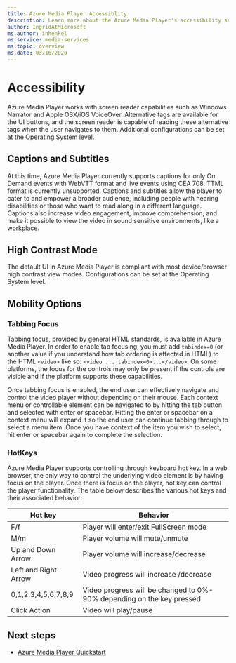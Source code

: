 ```yaml
---
title: Azure Media Player Accessiblity
description: Learn more about the Azure Media Player's accessibility settings.
author: IngridAtMicrosoft
ms.author: inhenkel
ms.service: media-services
ms.topic: overview
ms.date: 03/16/2020
---
```


# Accessibility #

Azure Media Player works with screen reader capabilities such as Windows Narrator and Apple OSX/iOS VoiceOver. Alternative tags are available for the UI buttons, and the screen reader is capable of reading these alternative tags when the user navigates to them. Additional configurations can be set at the Operating System level.

## Captions and Subtitles ##

At this time, Azure Media Player currently supports captions for only On Demand events with WebVTT format and live events using CEA 708. TTML format is currently unsupported. Captions and subtitles allow the player to cater to and empower a broader audience, including people with hearing disabilities or those who want to read along in a different language. Captions also increase video engagement, improve comprehension, and make it possible to view the video in sound sensitive environments, like a workplace.  

## High Contrast Mode ##

The default UI in Azure Media Player is compliant with most device/browser high contrast view modes. Configurations can be set at the Operating System level.

## Mobility Options ##

### Tabbing Focus ###

Tabbing focus, provided by general HTML standards, is available in Azure Media Player. In order to enable tab focusing, you must add `tabindex=0` (or another value if you understand how tab ordering is affected in HTML) to the HTML `<video>` like so: `<video ... tabindex=0>...</video>`. On some platforms, the focus for the controls may only be present if the controls are visible and if the platform supports these capabilities.

Once tabbing focus is enabled, the end user can effectively navigate and control the video player without depending on their mouse. Each context menu or controllable element can be navigated to by hitting the tab button and selected with enter or spacebar. Hitting the enter or spacebar on a context menu will expand it so the end user can continue tabbing through to select a menu item. Once you have context of the item you wish to select, hit enter or spacebar again to complete the selection.

### HotKeys ###

Azure Media Player supports controlling through keyboard hot key. In a web browser, the only way to control the underlying video element is by having focus on the player. Once there is focus on the player, hot key can control the player functionality.  The table below describes the various hot keys and their associated behavior:

| Hot key              | Behavior                                                                |
|----------------------|-------------------------------------------------------------------------|
| F/f                  | Player will enter/exit FullScreen mode                                  |
| M/m                  | Player volume will mute/unmute                                          |
| Up and Down Arrow    | Player volume will increase/decrease                                    |
| Left and Right Arrow | Video progress will increase /decrease                                  |
| 0,1,2,3,4,5,6,7,8,9  | Video progress will be changed to 0%\- 90% depending on the key pressed |
| Click Action         | Video will play/pause                                                   |

## Next steps

<!---Some context for the following links goes here--->
- [Azure Media Player Quickstart](azure-media-player-quickstart.md)